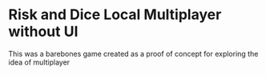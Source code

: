 # Risk and Dice Local Multiplayer without UI
 This was a barebones game created as a proof of concept for exploring the idea of multiplayer 
